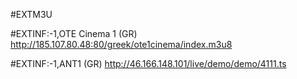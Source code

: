 #EXTM3U

#EXTINF:-1,OTE Cinema 1 (GR)
http://185.107.80.48:80/greek/ote1cinema/index.m3u8

#EXTINF:-1,ANT1 (GR)
http://46.166.148.101/live/demo/demo/4111.ts
